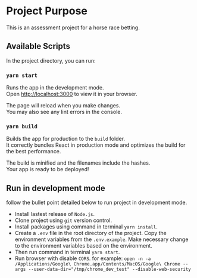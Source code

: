 # Project Purpose

This is an assessment project for a horse race betting. 

## Available Scripts

In the project directory, you can run:

### `yarn start`

Runs the app in the development mode.\
Open [http://localhost:3000](http://localhost:3000) to view it in your browser.

The page will reload when you make changes.\
You may also see any lint errors in the console.

### `yarn build`

Builds the app for production to the `build` folder.\
It correctly bundles React in production mode and optimizes the build for the best performance.

The build is minified and the filenames include the hashes.\
Your app is ready to be deployed!

## Run in development mode

follow the bullet point detailed below to run project in development mode.

- Install lastest release of `Node.js`.
- Clone project using `git` version control.
- Install packages using command in terminal `yarn install`.
- Create a `.env` file in the root directory of the project. Copy the environment variables from the `.env.example`.
  Make necessary change to the environment variables based on the environment.
- Then run command in terminal `yarn start`.
- Run browser with disable `CORS`. for example: `open -n -a /Applications/Google\ Chrome.app/Contents/MacOS/Google\ Chrome --args --user-data-dir="/tmp/chrome_dev_test" --disable-web-security`